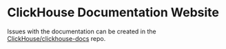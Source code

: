 # ClickHouse Documentation Website

Issues with the documentation can be created in the [ClickHouse/clickhouse-docs](https://github.com/ClickHouse/clickhouse-docs) repo.
